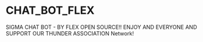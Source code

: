 # CHAT_BOT_FLEX
SIGMA CHAT BOT - BY FLEX OPEN SOURCE!!
ENJOY AND EVERYONE AND SUPPORT 
OUR THUNDER ASSOCIATION Network!
